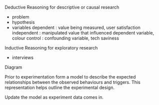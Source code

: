 Deductive Reasoning 
for descriptive or causal research

- problem
- hypothesis
- variables
	dependent : value being measured, user satisfaction
	independent : manipulated value that influenced dependent variable, colour
	control : confounding variable, tech saviness

Inductive Reasoning
for exploratory research

- interviews

Diagram

Prior to experimentation form a model to describe the expected relationships between the observed behaviours and triggers. This representation helps outline the experimental design.

Update the model as experiment data comes in.
